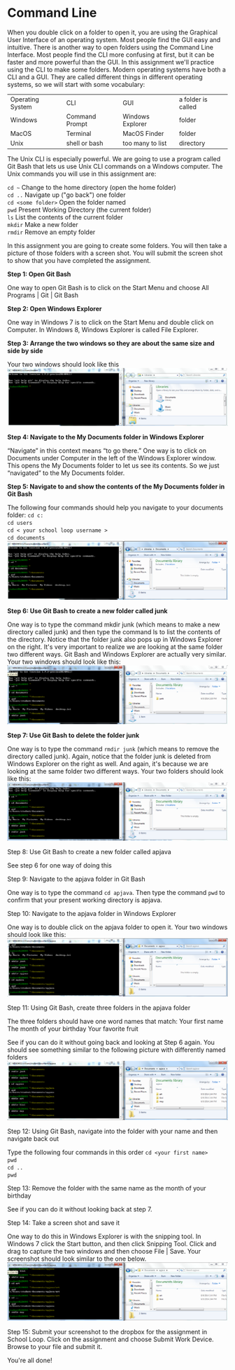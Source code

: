 Command Line
================

When you double click on a folder to open it, you are using the Graphical User Interface of an operating system. Most people find the GUI easy and intuitive. There is another way to open folders using the Command Line Interface. Most people find the CLI more confusing at first, but it can be faster and more powerful than the GUI. In this assignment we'll practice using the CLI to make some folders. Modern operating systems have both a CLI and a GUI. They are called different things in different operating systems, so we will start with some vocabulary:

<table style="width:100%">
  <tr>
    <td>Operating System</td>
    <td>CLI</td> 
    <td>GUI</td>
    <td>a folder is called</td>
  </tr>
  <tr>
    <td>Windows</td>
    <td>Command Prompt</td> 
    <td>Windows Explorer</td>
    <td>folder</td>
  </tr>
  <tr>
    <td>MacOS</td>
    <td>Terminal</td> 
    <td>MacOS Finder</td>
    <td>folder</td>
  </tr>
  <tr>
    <td>Unix</td>
    <td>shell or bash</td> 
    <td>too many to list</td>
    <td>directory</td>
  </tr>
</table>

The Unix CLI is especially powerful. We are going to use a program called Git Bash that lets us use Unix CLI commands on a Windows computer. The Unix commands you will use in this assignment are:

`cd ~`					Change to the home directory (open the home folder)  
`cd ..`					Navigate up ("go back") one folder  
`cd <some folder>`	Open the folder named <some folder>  
`pwd`					Present Working Directory (the current folder)  
`ls`						List the contents of the current folder  
`mkdir`					Make a new folder  
`rmdir`					Remove an empty folder  

In this assignment you are going to create some folders. You will then take a picture of those folders with a screen shot. You will submit the screen shot to show that you have completed the assignment. 

**Step 1: Open Git Bash**

One way to open Git Bash is to click on the Start Menu and choose All Programs | Git | Git Bash

**Step 2: Open Windows Explorer**

One way in Windows 7 is to click on the Start Menu and double click on Computer. In Windows 8, Windows Explorer is called File Explorer.

**Step 3: Arrange the two windows so they are about the same size and side by side**

Your two windows should look like this  
![Image 1](/images/CLI1.png)

**Step 4: Navigate to the My Documents folder in Windows Explorer**

“Navigate” in this context means “to go there.” One way is to click on Documents under Computer in the left of the Windows Explorer window. This opens the My Documents folder to let us see its contents. So we just “navigated” to the My Documents folder.

**Step 5: Navigate to and show the contents of the My Documents folder in Git Bash**

The following four commands should help you navigate to your documents folder:
`cd c:`  
`cd users`  
`cd < your school loop username >`  
`cd documents`   
![Image 2](/images/CLI2.png)

**Step 6: Use Git Bash to create a new folder called junk**

One way is to type the command mkdir junk (which means to make a new directory called junk) and then type the command ls to list the contents of the directory. Notice that the folder junk also pops up in Windows Explorer on the right. It's very important to realize we are looking at the same folder two different ways. Git Bash and Windows Explorer are actually very similar. Your two windows should look like this:  
![Image 3](/images/CLI3.png)

**Step 7: Use Git Bash to delete the folder  junk**

One way is to type the command `rmdir junk` (which means to remove the directory called junk). Again, notice that the folder junk is deleted from Windows Explorer on the right as well. And again, it's because we are looking at the same folder two different ways.  Your two folders should look like this:
![Image 3.5](/images/CLI35.png)

Step 8: Use Git Bash to create a new folder called apjava

See step 6 for one way of doing this

Step 9: Navigate to the apjava folder in Git Bash

One way is to type the command `cd apjava`. Then type the command `pwd` to confirm that your present working directory is apjava.

Step 10: Navigate to the apjava folder in Windows Explorer

One way is to double click on the apjava folder to open it. Your two windows should look like this:  
![Image 4](/images/CLI4.png)

Step 11: Using Git Bash, create three folders in the apjava folder

The three folders should have one word names that match:
Your first name
The month of your birthday
Your favorite fruit

See if you can do it without going back and looking at Step 6 again. You should see something similar to the following picture with differently named folders  
![Image 5](/images/CLI5.png)

Step 12: Using Git Bash, navigate into the folder with your name and then navigate back out

Type the following four commands in this order
`cd <your first name>`  
`pwd`  
`cd ..`  
`pwd`  

Step 13: Remove the folder with the same name as the month of your birthday

See if you can do it without looking back at step 7.

Step 14: Take a screen shot and save it

One way to do this in Windows Explorer is with the snipping tool. In Windows 7 click the Start button, and then click Snipping Tool. Click and drag to capture the two windows and then choose File | Save. Your screenshot should look similar to the one below.  
![Image 6](/images/CLI6.png)

Step 15: Submit your screenshot to the dropbox for the assignment in School Loop. Click on the assignment and choose Submit Work Device. Browse to your file and submit it.

You're all done!